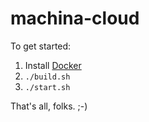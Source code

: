 # machina-cloud

To get started:

1. Install [Docker](http://docker.io)
2. `./build.sh`
3. `./start.sh`

That's all, folks.  ;-)
